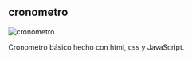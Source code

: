 ## cronometro
![cronometro](https://github.com/zafraedu/cronometros/blob/main/previw.png)

Cronometro básico hecho con html, css y JavaScript.
